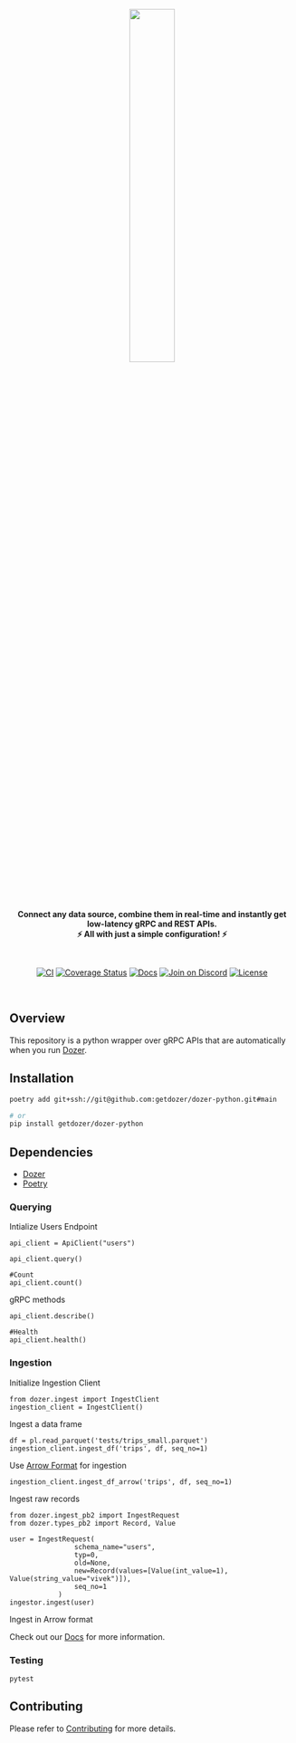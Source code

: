 <div align="center">
    <a target="_blank" href="https://getdozer.io/">
        <br><img src="https://dozer-assets.s3.ap-southeast-1.amazonaws.com/logo-blue.svg" width=40%><br>
    </a>
</div>

<p align="center">
    <br />
    <b>
    Connect any data source, combine them in real-time and instantly get low-latency gRPC and REST APIs.<br>
    ⚡ All with just a simple configuration! ⚡️
    </b>
</p>
<br />

<p align="center">
  <a href="https://github.com/getdozer/dozer/actions/workflows/dozer.yaml" target="_blank"><img src="https://github.com/getdozer/dozer/actions/workflows/dozer.yaml/badge.svg" alt="CI"></a>
  <a href="https://coveralls.io/github/getdozer/dozer?branch=main" target="_blank"><img src="https://coveralls.io/repos/github/getdozer/dozer/badge.svg?branch=main&t=kZMYaV&style=flat" alt="Coverage Status"></a>
  <a href="https://getdozer.io/docs/dozer" target="_blank"><img src="https://img.shields.io/badge/doc-reference-green" alt="Docs"></a>
  <a href="https://discord.com/invite/3eWXBgJaEQ" target="_blank"><img src="https://img.shields.io/badge/join-on%20discord-primary" alt="Join on Discord"></a>
  <a href="https://github.com/getdozer/dozer-python/blob/main/LICENSE" target="_blank"><img src="https://img.shields.io/badge/license-MIT-informational" alt="License"></a>

</p>
<br>

## Overview
This repository is a python wrapper over gRPC APIs that are automatically when you run [Dozer](https://github.com/getdozer/dozer).

## Installation

```bash
poetry add git+ssh://git@github.com:getdozer/dozer-python.git#main

# or 
pip install getdozer/dozer-python
```
## Dependencies

- [Dozer](https://github.com/getdozer/dozer)
- [Poetry](https://python-poetry.org/docs/)


### Querying

Intialize Users Endpoint
```
api_client = ApiClient("users")

api_client.query()

#Count
api_client.count()
```


gRPC methods
```
api_client.describe()

#Health
api_client.health()
```


### Ingestion

Initialize Ingestion Client
```
from dozer.ingest import IngestClient
ingestion_client = IngestClient()
```

Ingest a data frame

```
df = pl.read_parquet('tests/trips_small.parquet')
ingestion_client.ingest_df('trips', df, seq_no=1)
```

Use [Arrow Format](https://github.com/apache/arrow) for ingestion
```
ingestion_client.ingest_df_arrow('trips', df, seq_no=1)
```

Ingest raw records
```
from dozer.ingest_pb2 import IngestRequest
from dozer.types_pb2 import Record, Value

user = IngestRequest(
                schema_name="users",
                typ=0,
                old=None,
                new=Record(values=[Value(int_value=1), Value(string_value="vivek")]),
                seq_no=1
            )
ingestor.ingest(user)
```

Ingest in Arrow format


Check out our [Docs](https://getdozer.io/docs/dozer/) for more information.

### Testing
```
pytest
```

## Contributing

Please refer to [Contributing](https://getdozer.io/docs/contributing/overview) for more details.
